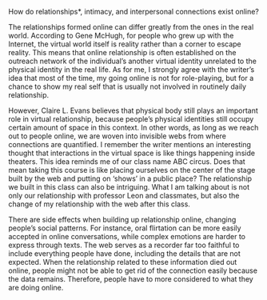 How do relationships*, intimacy, and interpersonal connections exist online?

The relationships formed online can differ greatly from the ones in the real world. According to Gene McHugh, for people who grew up with the Internet, the virtual world itself is reality rather than a corner to escape reality. This means that online relationship is often established on the outreach network of the individual’s another virtual identity unrelated to the physical identity in the real life. As for me, I strongly agree with the writer’s idea that most of the time, my going online is not for role-playing, but for a chance to show my real self that is usually not involved in routinely daily relationship.

 However, Claire L. Evans believes that physical body still plays an important role in virtual relationship, because people’s physical identities still occupy certain amount of space in this context. In other words, as long as we reach out to people online, we are woven into invisible webs from where connections are quantified. I remember the writer mentions an interesting thought that interactions in the virtual space is like things happening inside theaters. This idea reminds me of our class name ABC circus. Does that mean taking this course is like placing ourselves on the center of the stage built by the web and putting on ‘shows’ in a public place? The relationship we built in this class can also be intriguing. What I am talking about is not only our relationship with professor Leon and classmates, but also the change of my relationship with the web after this class.
 
There are side effects when building up relationship online, changing people’s social patterns. For instance, oral flirtation can be more easily accepted in online conversations, while complex emotions are harder to express through texts. The web serves as a recorder far too faithful to include everything people have done, including the details that are not expected. When the relationship related to these information died out online, people might not be able to get rid of the connection easily because the data remains. Therefore, people have to more considered to what they are doing online.
